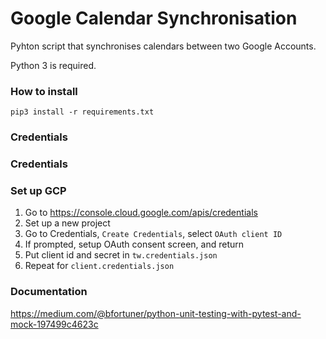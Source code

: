# Google Calendar Synchronisation

Pyhton script that synchronises calendars between two Google Accounts. 

Python 3 is required. 

### How to install

```
pip3 install -r requirements.txt
```

### Credentials



### Credentials

### Set up GCP 

1) Go to https://console.cloud.google.com/apis/credentials
2) Set up a new project
3) Go to Credentials, `Create Credentials`, select `OAuth client ID`
4) If prompted, setup OAuth consent screen, and return
5) Put client id and secret in `tw.credentials.json`
6) Repeat for `client.credentials.json`

### Documentation
https://medium.com/@bfortuner/python-unit-testing-with-pytest-and-mock-197499c4623c
